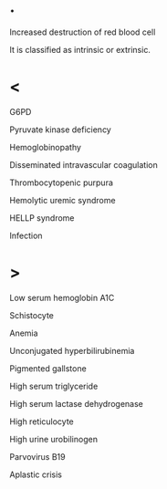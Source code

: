 # .

Increased destruction of red blood cell

It is classified as intrinsic or extrinsic.

# <

G6PD

Pyruvate kinase deficiency

Hemoglobinopathy

Disseminated intravascular coagulation

Thrombocytopenic purpura

Hemolytic uremic syndrome

HELLP syndrome

Infection

# >

Low serum hemoglobin A1C

Schistocyte

Anemia

Unconjugated hyperbilirubinemia

Pigmented gallstone

High serum triglyceride

High serum lactase dehydrogenase

High reticulocyte

High urine urobilinogen

Parvovirus B19

Aplastic crisis
